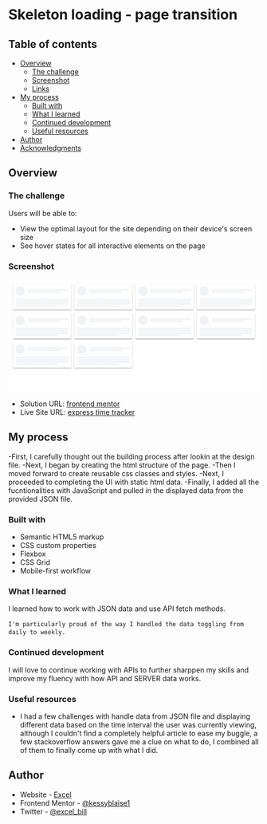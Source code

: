 # Skeleton loading - page transition


## Table of contents

- [Overview](#overview)
  - [The challenge](#the-challenge)
  - [Screenshot](#screenshot)
  - [Links](#links)
- [My process](#my-process)
  - [Built with](#built-with)
  - [What I learned](#what-i-learned)
  - [Continued development](#continued-development)
  - [Useful resources](#useful-resources)
- [Author](#author)
- [Acknowledgments](#acknowledgments)


## Overview

### The challenge

Users will be able to:

- View the optimal layout for the site depending on their device's screen size
- See hover states for all interactive elements on the page

### Screenshot

![](./screenshot.jpg)


- Solution URL: [frontend mentor](https://github.com/Kessyblaise1/time-tracking-dashboard-main)
- Live Site URL: [express time tracker](https://expresstimetracker.netlify.app)

## My process
-First, I carefully thought out the building process after lookin at the design file.
-Next, I began by creating the html structure of the page.
-Then I moved forward to create reusable css classes and styles.
-Next, I proceeded to completing the UI with static html data.
-Finally, I added all the fucntionalities with JavaScript and pulled in the displayed data from the provided JSON file.

### Built with

- Semantic HTML5 markup
- CSS custom properties
- Flexbox
- CSS Grid
- Mobile-first workflow


### What I learned

I learned how to work with JSON data and use API fetch methods.

```
I'm particularly proud of the way I handled the data toggling from daily to weekly.
```



### Continued development

I will love to continue working with APIs to further sharppen my skills and improve my fluency with how API and SERVER data works.

### Useful resources

- I had a few challenges with handle data from JSON file and displaying different data based on the time interval the user was currently viewing, although I couldn't find a completely helpful article to ease my buggle, a few stackoverflow answers gave me a clue on what to do, I combined all of them to finally come up with what I did.

## Author

- Website - [Excel](https://excelbill.netlify.app)
- Frontend Mentor - [@kessyblaise1](https://www.frontendmentor.io/profile/kessyblaise1)
- Twitter - [@excel_bill](https://www.twitter.com/excel_bill)